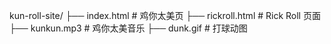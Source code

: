 kun-roll-site/
├── index.html        # 鸡你太美页
├── rickroll.html     # Rick Roll 页面
├── kunkun.mp3        # 鸡你太美音乐
├── dunk.gif          # 打球动图
